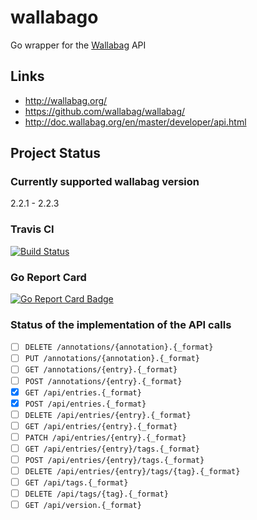 # wallabago

Go wrapper for the [Wallabag](https://github.com/wallabag/wallabag/) API


## Links

- http://wallabag.org/
- https://github.com/wallabag/wallabag/
- http://doc.wallabag.org/en/master/developer/api.html


## Project Status

### Currently supported wallabag version

2.2.1 - 2.2.3


### Travis CI

[![Build Status](https://travis-ci.org/Strubbl/wallabago.svg?branch=master)](https://travis-ci.org/Strubbl/wallabago)


### Go Report Card

[![Go Report Card Badge](https://goreportcard.com/badge/github.com/Strubbl/wallabago)](https://goreportcard.com/report/github.com/Strubbl/wallabago)


### Status of the implementation of the API calls

- [ ] `DELETE /annotations/{annotation}.{_format}`
- [ ] `PUT /annotations/{annotation}.{_format}`
- [ ] `GET /annotations/{entry}.{_format}`
- [ ] `POST /annotations/{entry}.{_format}`
- [x] `GET /api/entries.{_format}`
- [x] `POST /api/entries.{_format}`
- [ ] `DELETE /api/entries/{entry}.{_format}`
- [ ] `GET /api/entries/{entry}.{_format}`
- [ ] `PATCH /api/entries/{entry}.{_format}`
- [ ] `GET /api/entries/{entry}/tags.{_format}`
- [ ] `POST /api/entries/{entry}/tags.{_format}`
- [ ] `DELETE /api/entries/{entry}/tags/{tag}.{_format}`
- [ ] `GET /api/tags.{_format}`
- [ ] `DELETE /api/tags/{tag}.{_format}`
- [ ] `GET /api/version.{_format}`
